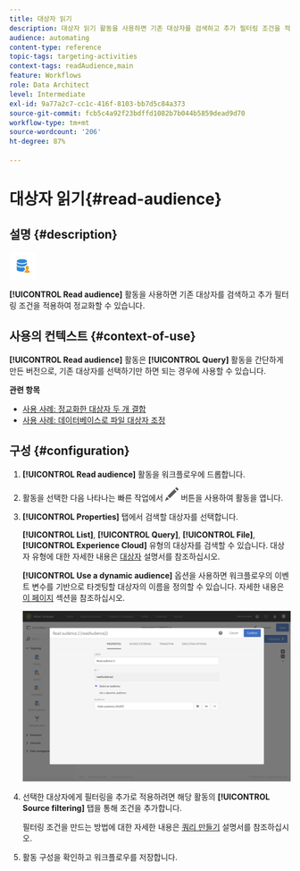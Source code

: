 ```yaml
---
title: 대상자 읽기
description: 대상자 읽기 활동을 사용하면 기존 대상자를 검색하고 추가 필터링 조건을 적용하여 정교화할 수 있습니다.
audience: automating
content-type: reference
topic-tags: targeting-activities
context-tags: readAudience,main
feature: Workflows
role: Data Architect
level: Intermediate
exl-id: 9a77a2c7-cc1c-416f-8103-bb7d5c84a373
source-git-commit: fcb5c4a92f23bdffd1082b7b044b5859dead9d70
workflow-type: tm+mt
source-wordcount: '206'
ht-degree: 87%

---
```


# 대상자 읽기{#read-audience}

## 설명 {#description}

![](assets/prefill.png)

**[!UICONTROL Read audience]** 활동을 사용하면 기존 대상자를 검색하고 추가 필터링 조건을 적용하여 정교화할 수 있습니다.

## 사용의 컨텍스트 {#context-of-use}

**[!UICONTROL Read audience]** 활동은 **[!UICONTROL Query]** 활동을 간단하게 만든 버전으로, 기존 대상자를 선택하기만 하면 되는 경우에 사용할 수 있습니다.

**관련 항목**

* [사용 사례: 정교화한 대상자 두 개 결합](../../automating/using/union-on-two-refined-audiences.md)
* [사용 사례: 데이터베이스로 파일 대상자 조정](../../automating/using/reconcile-file-audience-with-database.md)

## 구성 {#configuration}

1. **[!UICONTROL Read audience]** 활동을 워크플로우에 드롭합니다.
1. 활동을 선택한 다음 나타나는 빠른 작업에서 ![](assets/edit_darkgrey-24px.png) 버튼을 사용하여 활동을 엽니다.
1. **[!UICONTROL Properties]** 탭에서 검색할 대상자를 선택합니다.

   **[!UICONTROL List]**, **[!UICONTROL Query]**, **[!UICONTROL File]**, **[!UICONTROL Experience Cloud]** 유형의 대상자를 검색할 수 있습니다. 대상자 유형에 대한 자세한 내용은 [대상자](../../audiences/using/about-audiences.md) 설명서를 참조하십시오.

   **[!UICONTROL Use a dynamic audience]** 옵션을 사용하면 워크플로우의 이벤트 변수를 기반으로 타겟팅할 대상자의 이름을 정의할 수 있습니다. 자세한 내용은 [이 페이지](../../automating/using/customizing-workflow-external-parameters.md) 섹션을 참조하십시오.

   ![](assets/readaudience_activity1.png)

1. 선택한 대상자에게 필터링을 추가로 적용하려면 해당 활동의 **[!UICONTROL Source filtering]** 탭을 통해 조건을 추가합니다.

   필터링 조건을 만드는 방법에 대한 자세한 내용은 [쿼리 만들기](../../automating/using/editing-queries.md#creating-queries) 설명서를 참조하십시오.

1. 활동 구성을 확인하고 워크플로우를 저장합니다.
